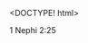 <DOCTYPE! html>
<html>
<head>

</head>
<body>
<div id="scripture 1">1 Nephi 2:25 </div>
</body>

</html>
